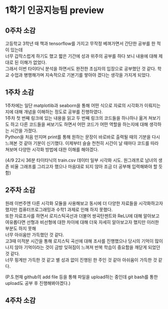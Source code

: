 # 1학기 인공지능팀 preview

## 0주차 소감
고등학교 3학년 때 책과 tensorflow를 가지고 무작정 베껴가면서 간단한 공부를 한 적이 있는데   
너무 갑작스럽게 하기도 했고 짧은 기간에 성과 위주의 공부를 하다 보니 내용에 대해 제대로 된 이해가 없었다.  
그래서 이번 타이타닉 분석을 하면서도 완전한 초심자의 입장으로 공부했던 것 같다. 학교 수업과 병행해가며 지속적으로 기본기를 쌓아야 겠다는 생각을 가지게 되었다.  

## 1주차 소감
1주차에는 일단 matplotlib과 seaborn을 통해 어떤 식으로 자료의 시각화가 이뤄지는지에 대해 개념을 이해하는 정도로 공부를 진행하였다.  
1주차 첫 번째 링크에 있는 내용을 읽고 두 번째 링크의 코드들을 하나하나 옮겨 쳐보기도 하고 다른 코드들을 써보기도 하면서 어떤 코드가 어떤 역할을 하는지에 대해 생각하는 시간을 가졌다.  
Python을 처음 만지며 print를 통해 원하는 문장이 바로바로 출력될 때의 기분을 다시 느껴본 것 같아 기분이 신기했다. 
이제부터 슬슬 천천히 시간이 날 때마다 코드를 따라 쳐보며 다양한 시각화 방법에 대한 이해를 해야겠다.


(4/9 22시 36분 타이타닉의 train.csv 데이터 일부 시각화 시도. 원그래프로 남녀의 생존 비율 그래프를 그리고자 했으나 마음대로 되지 않아 조금 더 공부해 입력해봐야 할 듯 함)

## 2주차 소감
원래 이번주엔 다른 시각화 모듈을 사용해보고 동시에 더 다양한 자료들을 시각화하고자 했지만 컴퓨터프로그래밍과 수학1 과제로 인해 하지 못했다.  
또한 자료조사를 하면서 로지스틱곡선과 더불어 쌍곡탄젠트와 ReLU에 대해 알아보고 여유롭다면 선형과 비선형에 대한 차이에 대해 더욱 자세히 알아보고자 했지만 이러한 부분도 하지 못해  
너무 아쉬움만 가득했던 것 같다.  
고3때 미적분 시간을 통해 로지스틱 곡선에 대해 조사를 진행했으나 당시의 기억이 많이 나지 않아 기억이라는 것이 금방 잊혀짐이 느껴져 반복 학습이 중요함을 깨닫게 되었던 것 같다.  
너무 핑계만 가득한 것 같고 별 성과 없이 진행된 한 주인 것 같아 아쉬움이 가득한 것 같다.
  
(P.S.현재 github의 add file 등을 통해 파일을 upload하는 중인데 git bash를 통한 upload도 공부 후 진행해봐야겠다.)
  
## 4주차 소감

